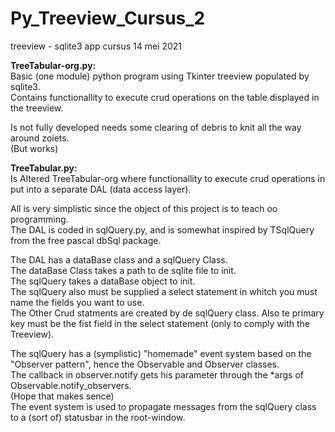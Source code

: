 # Py_Treeview_Cursus_2
treeview - sqlite3 app cursus 14 mei 2021

**TreeTabular-org.py:**  
Basic (one module) python program using Tkinter treeview populated by sqlite3.  
Contains functionallity to execute crud operations on the table displayed in the treeview.

Is not fully developed needs some clearing of debris to knit all the way around zoiets.  
(But works)

**TreeTabular.py:**  
Is Altered TreeTabular-org where functionallity to execute crud operations in put into a separate DAL (data access layer).  

All is very simplistic since the object of this project is to teach oo programming.    
The DAL is coded in sqlQuery.py, and is somewhat inspired by TSqlQuery from the free pascal dbSql package.  

The DAL has a dataBase class and a sqlQuery Class.  
The dataBase Class takes a path to de sqlite file to init.  
The sqlQuery takes a dataBase object to init.  
The sqlQuery also must be supplied a select statement in whitch you must name the fields you want to use.  
The Other Crud statments are created by de sqlQuery class.
Also te primary key must be the fist field in the select statement (only to comply with the Treeview).  

The sqlQuery has a (symplistic) "homemade" event system based on the "Observer pattern", hence the Observable and Observer classes.  
The callback in observer.notify gets his parameter through the \*args of Observable.notify_observers.  
(Hope that makes sence)  
The event system is used to propagate messages from the sqlQuery class to a (sort of) statusbar in the root-window.  
